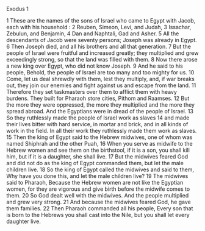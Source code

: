 Exodus 1

1	These are the names of the sons of Israel who came to Egypt with Jacob, each with his household :
2	Reuben, Simeon, Levi, and Judah,
3	Issachar, Zebulun, and Benjamin,
4	Dan and Naphtali, Gad and Asher.
5	All the descendants of Jacob were seventy persons; Joseph was already in Egypt.
6	Then Joseph died, and all his brothers and all that generation.
7	But the people of Israel were fruitful and increased greatly; they multiplied and grew exceedingly strong, so that the land was filled with them.
8	Now there arose a new king over Egypt, who did not know Joseph.
9	And he said to his people, Behold, the people of Israel are too many and too mighty for us.
10	Come, let us deal shrewdly with them, lest they multiply, and, if war breaks out, they join our enemies and fight against us and escape from the land.
11	Therefore they set taskmasters over them to afflict them with heavy burdens. They built for Pharaoh store cities, Pithom and Raamses.
12	But the more they were oppressed, the more they multiplied and the more they spread abroad. And the Egyptians were in dread of the people of Israel.
13	So they ruthlessly made the people of Israel work as slaves
14	and made their lives bitter with hard service, in mortar and brick, and in all kinds of work in the field. In all their work they ruthlessly made them work as slaves.
15	Then the king of Egypt said to the Hebrew midwives, one of whom was named Shiphrah and the other Puah,
16	When you serve as midwife to the Hebrew women and see them on the birthstool, if it is a son, you shall kill him, but if it is a daughter, she shall live.
17	But the midwives feared God and did not do as the king of Egypt commanded them, but let the male children live.
18	So the king of Egypt called the midwives and said to them, Why have you done this, and let the male children live?
19	The midwives said to Pharaoh, Because the Hebrew women are not like the Egyptian women, for they are vigorous and give birth before the midwife comes to them.
20	So God dealt well with the midwives. And the people multiplied and grew very strong.
21	And because the midwives feared God, he gave them families.
22	Then Pharaoh commanded all his people, Every son that is born to the Hebrews you shall cast into the Nile, but you shall let every daughter live.

